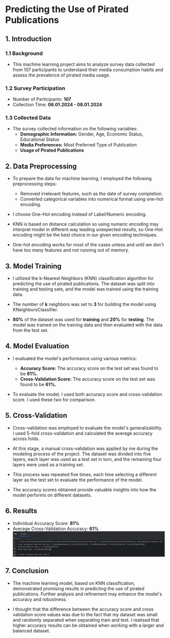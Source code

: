 # Predicting the Use of Pirated Publications

## 1. Introduction

### 1.1 Background

* This machine learning project aims to analyze survey data collected from 107 participants to understand their media consumption habits and assess the prevalence of pirated media usage.

### 1.2 Survey Participation
  -  Number of Participants: **107**
  -  Collection Time: **06.01.2024 - 08.01.2024**

### 1.3 Collected Data

* The survey collected information on the following variables:
  -  **Demographic Information:** Gender, Age, Economic Status, Educational Status
  -  **Media Preferences:** Most Preferred Type of Publication
  -  **Usage of Pirated Publications**

## 2. Data Preprocessing

* To prepare the data for machine learning, I employed the following preprocessing steps:
  -  Removed irrelevant features, such as the date of survey completion.
  -  Converted categorical variables into numerical format using one-hot encoding.

* I choose One-Hot encoding instead of Label/Numeric encoding.

* KNN is based on distance calculation so using numeric encoding may interpret model in different way leading unexpected results, so One-Hot encoding might be the best choice in our given encoding techniques.

* One-hot encoding works for most of the cases unless and until we don't have too many features and not running out of memory.

## 3. Model Training

* I utilized the k-Nearest Neighbors (KNN) classification algorithm for predicting the use of pirated publications. The dataset was split into training and testing sets, and the model was trained using the training data.

* The number of **k** neighbors was set to **3** for building the model using KNeighborsClassifier.

* **80%** of the dataset was used for **training** and **20%** for **testing**. The model was trained on the training data and then evaluated with the data from the test set.

## 4. Model Evaluation

* I evaluated the model's performance using various metrics:
  -  **Accuracy Score:** The accuracy score on the test set was found to be **81%.**
  -  **Cross-Validation Score:** The accuracy score on the test set was found to be **61%.**

* To evaluate the model, I used both accuracy score and cross-validation score. I used these two for comparison.

## 5. Cross-Validation

* Cross-validation was employed to evaluate the model's generalizability. I used 5-fold cross-validation and calculated the average accuracy across folds.

* At this stage, a manual cross-validation was applied by me during the modeling process of the project. The dataset was divided into five layers, each layer was used as a test set in turn, and the remaining four layers were used as a training set.

* This process was repeated five times, each time selecting a different layer as the test set to evaluate the performance of the model.

* The accuracy scores obtained provide valuable insights into how the model performs on different datasets.

## 6. Results
  -   Individual Accuracy Score: **81%**
  -   Average Cross-Validation Accuracy: **61%**
    ![accuracy](accuracy.png)

## 7. Conclusion

* The machine learning model, based on KNN classification, demonstrated promising results in predicting the use of pirated publications. Further analysis and refinement may enhance the model's accuracy and robustness.

* I thought that the difference between the accuracy score and cross validation score values was due to the fact that my dataset was small and randomly separated when separating train and test. I realised that higher accuracy results can be obtained when working with a larger and balanced dataset.
